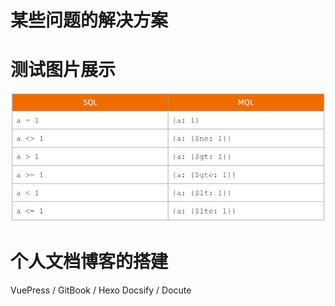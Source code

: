 # 某些问题的解决方案

# 测试图片展示
![图片](../static/images/mogodb对照表.png "mogodb对照表")

# 个人文档博客的搭建
VuePress / GitBook / Hexo
Docsify  / Docute
